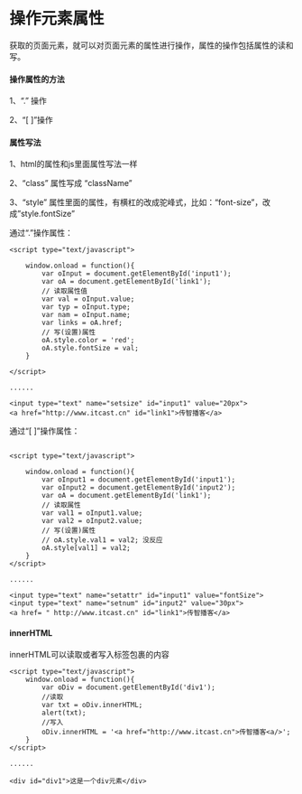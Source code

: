 # 操作元素属性

获取的页面元素，就可以对页面元素的属性进行操作，属性的操作包括属性的读和写。

#### 操作属性的方法 

1、“.” 操作

2、“[ ]”操作

#### 属性写法

1、html的属性和js里面属性写法一样

2、“class” 属性写成 “className”

3、“style” 属性里面的属性，有横杠的改成驼峰式，比如：“font-size”，改成”style.fontSize”

通过“.”操作属性：

```
<script type="text/javascript">

    window.onload = function(){
        var oInput = document.getElementById('input1');
        var oA = document.getElementById('link1');
        // 读取属性值
        var val = oInput.value;
        var typ = oInput.type;
        var nam = oInput.name;
        var links = oA.href;
        // 写(设置)属性
        oA.style.color = 'red';
        oA.style.fontSize = val;
    }

</script>

......

<input type="text" name="setsize" id="input1" value="20px">
<a href="http://www.itcast.cn" id="link1">传智播客</a>
```


通过“[ ]”操作属性：


```

<script type="text/javascript">

    window.onload = function(){
        var oInput1 = document.getElementById('input1');
        var oInput2 = document.getElementById('input2');
        var oA = document.getElementById('link1');
        // 读取属性
        var val1 = oInput1.value;
        var val2 = oInput2.value;
        // 写(设置)属性
        // oA.style.val1 = val2; 没反应
        oA.style[val1] = val2;        
    }
</script>

......

<input type="text" name="setattr" id="input1" value="fontSize">
<input type="text" name="setnum" id="input2" value="30px">
<a href= " http://www.itcast.cn" id="link1">传智播客</a>
```


#### innerHTML 

innerHTML可以读取或者写入标签包裹的内容

```
<script type="text/javascript">
    window.onload = function(){
        var oDiv = document.getElementById('div1');
        //读取
        var txt = oDiv.innerHTML;
        alert(txt);
        //写入
        oDiv.innerHTML = '<a href="http://www.itcast.cn">传智播客<a/>';
    }
</script>

......

<div id="div1">这是一个div元素</div>
```


